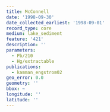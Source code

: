 ```yaml
---
title: McConnell
date: '1998-09-30'
date_collected_earliest: '1998-09-01'
record_type: core
medium: lake_sediment
feature: '421'
description: ''
parameters:
  - Pb/210
  - Hg/extractable
publications:
  - kamman_engstrom02
geo_error: 0.0
geometry: ''
bbox: ~
longitude: ''
latitude: ''
---
```

